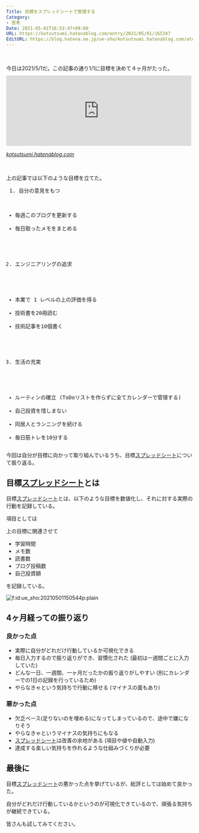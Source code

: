 ```yaml
---
Title: 目標をスプレッドシートで管理する
Category:
- 思考
Date: 2021-05-01T16:53:47+09:00
URL: https://kotsutsumi.hatenablog.com/entry/2021/05/01/165347
EditURL: https://blog.hatena.ne.jp/ue-sho/kotsutsumi.hatenablog.com/atom/entry/26006613769881279
---
```


<p> </p>
<p>今日は2021/5/1だ。この記事の通り1/1に目標を決めて４ヶ月がたった。<iframe src="https://hatenablog-parts.com/embed?url=https%3A%2F%2Fkotsutsumi.hatenablog.com%2Fentry%2F2021%2F01%2F03%2F133609" title="OKR (俺の今年の理想) - こつつみ" class="embed-card embed-blogcard" scrolling="no" frameborder="0" style="display: block; width: 100%; height: 190px; max-width: 500px; margin: 10px 0px;"></iframe></p>
<p><cite class="hatena-citation"><a href="https://kotsutsumi.hatenablog.com/entry/2021/01/03/133609">kotsutsumi.hatenablog.com</a></cite></p>
<p> </p>
<p><span style="font-family: -apple-system, BlinkMacSystemFont, 'Segoe UI', Helvetica, Arial, sans-serif;">上の記事では以下のような目標を立てた。</span></p>
<pre class="code" data-lang="" data-unlink=""> 1. 自分の意見をもつ

- 毎週このブログを更新する
- 毎日取ったメモをまとめる

2. エンジニアリングの追求

- 本業で 1 レベルの上の評価を得る
- 技術書を20冊読む
- 技術記事を10個書く

3. 生活の充実

- ルーティンの確立 (ToDoリストを作らずに全てカレンダーで管理する)
- 自己投資を惜しまない
- 同居人とランニングを続ける
- 毎日筋トレを10分する</pre>
<p>今回は自分が目標に向かって取り組んでいるうち、目標<a class="keyword" href="http://d.hatena.ne.jp/keyword/%A5%B9%A5%D7%A5%EC%A5%C3%A5%C9%A5%B7%A1%BC%A5%C8">スプレッドシート</a>について振り返る。</p>
<h2>目標<a class="keyword" href="http://d.hatena.ne.jp/keyword/%A5%B9%A5%D7%A5%EC%A5%C3%A5%C9%A5%B7%A1%BC%A5%C8">スプレッドシート</a>とは</h2>
<p>目標<a class="keyword" href="http://d.hatena.ne.jp/keyword/%A5%B9%A5%D7%A5%EC%A5%C3%A5%C9%A5%B7%A1%BC%A5%C8">スプレッドシート</a>とは、以下のような目標を数値化し、それに対する実際の行動を記録している。</p>
<p>項目としては</p>
<p>上の目標に関連させて</p>
<ul>
<li>学習時間</li>
<li>メモ数</li>
<li>読書数</li>
<li>ブログ投稿数</li>
<li>自己投資額</li>
</ul>
<p>を記録している。</p>
<p><img src="https://cdn-ak.f.st-hatena.com/images/fotolife/u/ue_sho/20210501/20210501150544.png" alt="f:id:ue_sho:20210501150544p:plain" title="" class="hatena-fotolife" itemprop="image" /></p>
<h2>4ヶ月経っての振り返り</h2>
<h3>良かった点</h3>
<ul>
<li>実際に自分がどれだけ行動しているか可視化できる</li>
<li>毎日入力するので振り返りができ、習慣化された (最初は一週間ごとに入力していた)</li>
<li>どんな一日、一週間、一ヶ月だったかの振り返りがしやすい (別にカレンダーでの1日の記録を行っているため)</li>
<li>やらなきゃという気持ちで行動に移せる (マイナスの面もあり)</li>
</ul>
<h3>悪かった点</h3>
<ul>
<li>欠乏ベース(足りないのを埋める)になってしまっているので、途中で嫌になりそう</li>
<li>やらなきゃというマイナスの気持ちにもなる</li>
<li><a class="keyword" href="http://d.hatena.ne.jp/keyword/%A5%B9%A5%D7%A5%EC%A5%C3%A5%C9%A5%B7%A1%BC%A5%C8">スプレッドシート</a>は改善の余地がある (項目や値や自動入力)</li>
<li>達成する楽しい気持ちを作れるような仕組みづくりが必要</li>
</ul>
<h2>最後に</h2>
<p>目標<a class="keyword" href="http://d.hatena.ne.jp/keyword/%A5%B9%A5%D7%A5%EC%A5%C3%A5%C9%A5%B7%A1%BC%A5%C8">スプレッドシート</a>の悪かった点を挙げているが、総評としては始めて良かった。</p>
<p>自分がどれだけ行動しているかというのが可視化できているので、頑張る気持ちが継続できている。</p>
<p>皆さんも試してみてください。</p>
